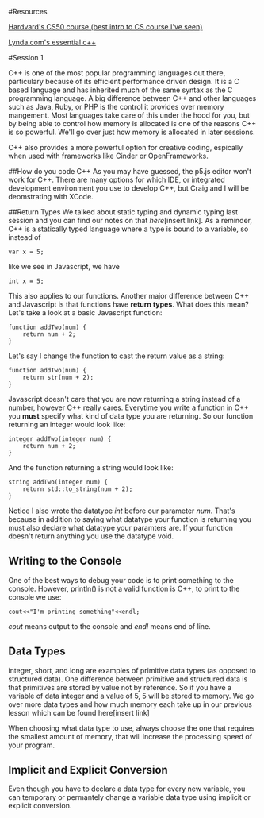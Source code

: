 #Resources

[Hardvard's CS50 course (best intro to CS course I've seen)](https://cs50.harvard.edu/)

[Lynda.com's essential c++](https://www.lynda.com/C-tutorials/C-Essential-Training/182674-2.html)

#Session 1

C++ is one of the most popular programming languages out there, particulary because of its efficient performance driven design. It is a C based language and has inherited much of the same syntax as the C programming language. A big difference between C++ and other languages such as Java, Ruby, or PHP is the control it provides over memory mangement. Most languages take care of this under the hood for you, but by being able to control how memory is allocated is one of the reasons C++ is so powerful. We'll go over just how memory is allocated in later sessions.

C++ also provides a more powerful option for creative coding, espically when used with frameworks like Cinder or OpenFrameworks.

##How do you code C++
As you may have guessed, the p5.js editor won't work for C++. There are many options for which IDE, or integrated development environment you use to develop C++, but Craig and I will be deomstrating with XCode.

##Return Types
We talked about static typing and dynamic typing last session and you can find our notes on that *here*[insert link]. As a reminder, C++ is a statically typed language where a type is bound to a variable, so instead of 

`var x = 5;`

like we see in Javascript, we have

`int x = 5;`

This also applies to our functions. Another major difference between C++ and Javascript is that functions have **return types**. What does this mean? Let's take a look at a basic Javascript function:

```
function addTwo(num) {
	return num + 2;
}
```

Let's say I change the function to cast the return value as a string:

```
function addTwo(num) {
	return str(num + 2);
}
```

Javascript doesn't care that you are now returning a string instead of a number, however C++ really cares. Everytime you write a function in C++ you **must** specify what kind of data type you are returning. So our function returning an integer would look like:

```
integer addTwo(integer num) {
	return num + 2;
}
```

And the function returning a string would look like:

```
string addTwo(integer num) {
	return std::to_string(num + 2);
}
```

Notice I also wrote the datatype *int* before our parameter *num*. That's because in addition to saying what datatype your function is returning you must also declare what datatype your paramters are. If your function doesn't return anything you use the datatype void.

## Writing to the Console
One of the best ways to debug your code is to print something to the console. However, println() is not a valid function is C++, to print to the console we use:

```
cout<<"I'm printing something"<<endl;
```

*cout* means output to the console and *endl* means end of line.

## Data Types
integer, short, and long are examples of primitive data types (as opposed to structured data). One difference between primitive and structured data is that primitives are stored by value not by reference. So if you have a variable of data integer and a value of 5, 5 will be stored to memory. We go over more data types and how much memory each take up in our previous lesson which can be found here[insert link]

When choosing what data type to use, always choose the one that requires the smallest amount of memory, that will increase the processing speed of your program.

## Implicit and Explicit Conversion
Even though you have to declare a data type for every new variable, you can temporary or permantely change a variable data type using implicit or explicit conversion.